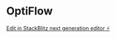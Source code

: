 # OptiFlow

[Edit in StackBlitz next generation editor ⚡️](https://stackblitz.com/~/github.com/guiverdoodt92/OptiFlow)